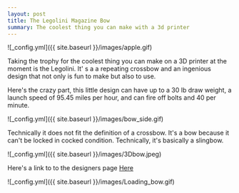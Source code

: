 ```yaml
---
layout: post
title: The Legolini Magazine Bow
summary: The coolest thing you can make with a 3d printer
---
```


![_config.yml]({{ site.baseurl }}/images/apple.gif)

Taking the trophy for the coolest thing you can make on a 3D printer at the moment is the Legolini. It' s a a repeating crossbow and an ingenious design that not only is fun to make but also to use. 

<!-- Import the component -->
<script type="module" src="https://unpkg.com/@google/model-viewer/dist/model-viewer.js"></script>
<script nomodule src="https://unpkg.com/@google/model-viewer/dist/model-viewer-legacy.js"></script>

<!-- Use it like any other HTML element -->
<model-viewer src="/images/Combined3Dbow.glb" style="width:500px; height:500px;" auto-rotate camera-controls camera-orbit="180deg 30deg 105%"></model-viewer>

Here's the crazy part, this little design can have up to a 30 lb draw weight, a launch speed of 95.45 miles per hour, and can fire off bolts and 40 per minute. 

![_config.yml]({{ site.baseurl }}/images/bow_side.gif)

Technically it does not fit the definition of a crossbow. It's a bow because it can't be locked in cocked condition. Technically, it's basically a slingbow.

![_config.yml]({{ site.baseurl }}/images/3Dbow.jpeg)

Here's a link to to the designers page <a href="https://legolini.com/"> Here</a>

![_config.yml]({{ site.baseurl }}/images/Loading_bow.gif)



